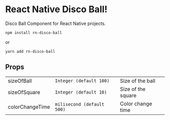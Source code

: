 # React Native Disco Ball!

Disco Ball Component for React Native projects.

`npm install rn-disco-ball`

or

`yarn add rn-disco-ball`

## Props

|                 |                            |                    |
| --------------- | -------------------------- | ------------------ |
| sizeOfBall      | `Integer (default 100)`    | Size of the ball   |
| sizeOfSquare    | `Integer (default 10)`     | Size of the square |
| colorChangeTime | `milisecond (default 500)` | Color change time  |
